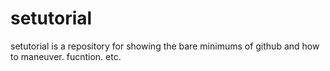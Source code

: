# setutorial


setutorial is a repository for showing the bare minimums of github and how to maneuver. fucntion. etc.


